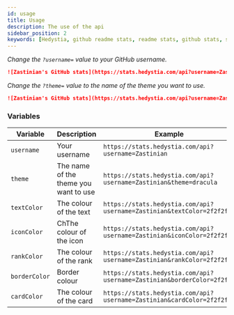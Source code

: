 ```yaml
---
id: usage
title: Usage
description: The use of the api
sidebar_position: 2
keywords: [Hedystia, github readme stats, readme stats, github stats, stats for github readme]
---
```


_*Change the `?username=` value to your GitHub username.*_

```md
![Zastinian's GitHub stats](https://stats.hedystia.com/api?username=Zastinian)
```

_*Change the `?theme=` value to the name of the theme you want to use.*_

```md
![Zastinian's GitHub stats](https://stats.hedystia.com/api?username=Zastinian&theme=dracula)
```

### Variables

| Variable      | Description                           | Example                                                                |
| ------------- | ------------------------------------- | ---------------------------------------------------------------------- |
| `username`    | Your username                         | `https://stats.hedystia.com/api?username=Zastinian`                    |
| `theme`       | The name of the theme you want to use | `https://stats.hedystia.com/api?username=Zastinian&theme=dracula`      |
| `textColor`   | The colour of the text                | `https://stats.hedystia.com/api?username=Zastinian&textColor=2f2f2f`   |
| `iconColor`   | ChThe colour of the icon              | `https://stats.hedystia.com/api?username=Zastinian&iconColor=2f2f2f`   |
| `rankColor`   | The colour of the rank                | `https://stats.hedystia.com/api?username=Zastinian&rankColor=2f2f2f`   |
| `borderColor` | Border colour                         | `https://stats.hedystia.com/api?username=Zastinian&borderColor=2f2f2f` |
| `cardColor`   | The colour of the card                | `https://stats.hedystia.com/api?username=Zastinian&cardColor=2f2f2f`   |

